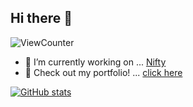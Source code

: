 ## Hi there 👋
![ViewCounter](https://komarev.com/ghpvc/?username=i7s7-ymp)



- 🔭 I’m currently working on ... [Nifty](https://engineering.nifty.co.jp/category/blog)
- 💁 Check out my portfolio! ... [click here](https://i7s7-ymp.github.io/)

[![GitHub stats](https://github-readme-stats.vercel.app/api?username=i7s7-ymp&show_icons=true&theme=github_dark_dimmed&count_private=true)](https://github.com/anuraghazra/github-readme-stats)
